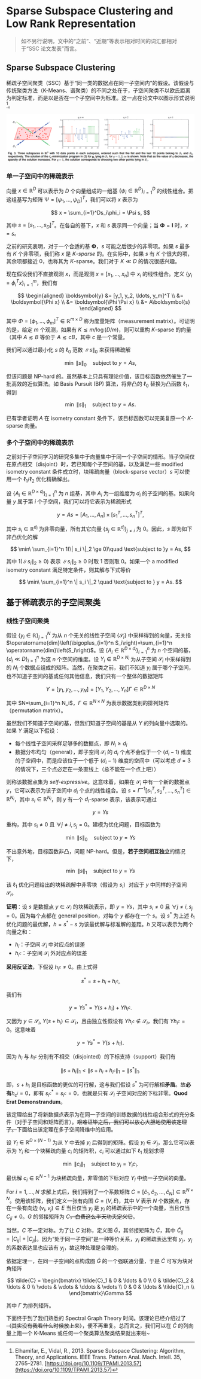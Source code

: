 # Sparse Subspace Clustering and Low Rank Representation

> 如不另行说明，文中的“之前”、“近期”等表示相对时间的词汇都相对于“SSC 论文发表”而言。

## Sparse Subspace Clustering

稀疏子空间聚类（SSC）基于“同一类的数据点在同一子空间内”的假设。该假设与传统聚类方法（K-Means、谱聚类）的不同之处在于，子空间聚类不以欧氏距离为判定标准，而是以是否在一个子空间中为标准。这一点在论文中以图示形式说明[^tpami_ssc]。

![subspace](./media/subspace.png)

### 单一子空间中的稀疏表示

向量 $x\in \mathbb{R}^D$ 可以表示为 $D$ 个向量组成的一组基 $\{\psi_i \in \mathbb{R}^D\}_{i=1}^D$ 的线性组合。把这组基写为矩阵 $\mathbb{\Psi} = [\psi_1, \ldots, \psi_D]^T$，我们可以将 $x$ 表示为

$$
x = \sum_{i=1}^Ds_i\phi_i = \Psi s,
$$

其中 $s = [s_1, \ldots, s_D]^T$。在各自的基下，$x$ 和 $s$ 表示同一个向量；当 $\mathbf{\Phi}=\mathbf{I}$ 时，$x = s$。

之前的研究表明，对于一个合适的基 $\mathbf{\Phi}$，$s$ 可能之后很少的非零项。如果 $s$ 最多有 $K$ 个非零项，我们称 $x$ 是 $K$-_sparse_ 的。在实际中，如果 $s$ 有 $K$ 个很大的项，其余项都接近 $0$，也称其为 $K$-sparse。我们对于 $K \ll D$ 的情况很感兴趣。

现在假设我们不直接观测 $x$，而是观测 $x=[x_1, \ldots, x_n]$ 中 $x_i$ 的线性组合。定义 $\{y_i = \phi_i^T x\}_{i=1}^m$，我们有

$$
\begin{aligned}
\boldsymbol{y} &= [y_1, y_2, \ldots, y_m]^T \\
&= \boldsymbol{\Phi x} \\
&= \boldsymbol{\Phi \Psi x} \\
&= A\boldsymbol{s}
\end{aligned}
$$

其中 $\Phi = [\phi_1, \ldots, \phi_m]^T \in \mathbb{R}^{m\times D}$ 称为度量矩阵（measurement matrix）。可证明的是，给定 $m$ 个观测，如果有 $K \lesssim m / \log (D / m)$，则可以重构 $K$-sparse 的向量（其中 $A \lesssim B$ 等价于 $A \lesssim cB$，其中 $c$ 是一个常量。

我们可以通过最小化 $s$ 的 $\ell_0$ 范数 $\| s \|_0$ 来获得稀疏解

$$
\min\ \|s\|_0 \quad \text{subject to } y = As,
$$

但该问题是 NP-hard 的。虽然基本上只具有理论价值，该目标函数依然催生了一批高效的近似算法。如 Basis Pursuit (BP) 算法，将非凸的 $\ell_0$ 替换为凸函数 $\ell_1$，得到

$$
\min\ \|s\|_1\quad \text{subject to } y = As.
$$

已有学者证明 $A$ 在 isometry constant 条件下，该目标函数可以完美复原一个 $K$-sparse 向量。

### 多个子空间中的稀疏表示

之前对于子空间学习的研究多集中于向量集中于同一个子空间的情形。当子空间仅在原点相交（disjoint）时，若已知每个子空间的基，以及满足一些 modified isometry constant 条件成立时，块稀疏向量（block-sparse vector）$s$ 可以使用一个 $\ell_1/\ell_2$ 优化精确解出。

设 $\{A_i \in \mathbb{R}^{D\times d_i}\}_{i=1}^n$ 为 $n$ 组基，其中 $A_i$ 为一组维度为 $d_i$ 的子空间的基。如果向量 $y$ 属于第 $i$ 个子空间，我们可以将它表示为稀疏形式

$$
y = As = [A_1, \ldots, A_n] \times [s_1^T, \ldots, s_n^T]^T,
$$

其中 $s_i \in \mathbb{R}^{d_i}$ 为非零向量，所有其它向量 $\{s_j \in \mathbb{R}^{d_j}\}_{j\neq i}$ 为 $0$。因此，$s$ 即为如下非凸优化的解

$$
\min\ \sum_{i=1}^n 1(\| s_i \|_2 \ge 0)\quad \text{subject to }y = As,
$$

其中 $1(\| s_i \|_2 \ge 0)$ 表示 $\| s_i \|_2 \ge 0$ 时取 $1$ 否则取 $0$。如果一个 a modified isometry constant 满足特定条件，则其解与下式等价

$$
\min\ \sum_{i=1}^n \| s_i \|_2 \quad \text{subject to } y = As.
$$

## 基于稀疏表示的子空间聚类

### 线性子空间聚类

假设 $\{y_i \in \mathbb{R}\}_{j=1}^N$ 为从 $n$ 个无关的线性子空间 $\{\mathcal{S}_i\}$ 中采样得到的向量，无关指 $\operatorname{dim}\left(\bigoplus_{i=1}^n S_i\right)=\sum_{i=1}^n \operatorname{dim}\left(S_i\right)$。设 $\{A_i \in \mathbb{R}^{D\times d_i}\}_{i=1}^n$ 为 $n$ 个空间的基，$\{d_i \ll D\}_{i=1}^n$ 为这 $n$ 个空间的维度。设 $Y_i\in\mathbb{R}^{D\times N_i}$ 为从子空间 $\mathcal{S}_i$ 中采样得到的 $N_i$ 个数据点组成的矩阵。当然，在聚类之前，我们不知道 $y_i$ 属于哪个子空间，也不知道子空间的基或任何其他信息，我们只有一个整体的数据矩阵

$$
Y = [y_1, y_2, \ldots, y_N] = [Y_1, Y_2, \ldots, Y_n]\Gamma \in \mathbb{R}^{D\times N}
$$

其中 $N=\sum_{i=1}^n N_i$，$\Gamma \in \mathbb{R}^{N\times N}$ 为表示数据类别的排列矩阵（permutation matrix）。

虽然我们不知道子空间的基，但我们知道子空间的基是从 $Y$ 的列向量中选取的。如果 $Y$ 满足以下假设：

- 每个线性子空间采样足够多的数据点，即 $N_i \ge d_i$
- 数据分布均匀（general），即子空间 $\mathcal{S}_i$ 的 $d_i$ 个点不会位于一个 $(d_i - 1)$ 维度的子空间中，而是应该位于一个低于 $(d_i-1)$ 维度的空间中（可以考虑 $d=3$ 的情况下，三个点必定在一条直线上（总不能在一个点上吧））

则称该数据点集为 _self-expressive_。这意味着，如果在 $\mathcal{S}_i$ 中有一个新的数据点 $y$，它可以表示为该子空间中 $d_i$ 个点的线性组合。设 $s=\Gamma^{-1}[s_1^T, s_2^T, \ldots, s_n^T] \in \mathbb{R}^{N_i}$，其中 $s_i\in \mathbb{R}^{N_i}$，则 $y$ 有一个 $d_i$-sparse 表示，该表示可通过

$$
y = Ys
$$

重构，其中 $s_i\neq 0$ 且 $\forall j\neq i, s_j = 0$。建模为优化问题，目标函数为

$$
\min\ \| s \|_0 \quad \text{subject to }y = Ys
$$

不出意外地，目标函数非凸，问题 NP-hard。但是，**若子空间相互独立**的情况下，

$$
\min\ \| s \|_1 \quad \text{subject to }y = Ys
$$

该 $\ell_1$ 优化问题给出的块稀疏解中非零块（假设为 $s_i$）对应于 $y$ 中同样的子空间 $\mathcal{S}_i$。

**证明**：设 $s$ 是数据点 $y \in \mathcal{S}_i$ 的块稀疏表示，即 $y = Ys$，其中 $s_i\neq 0$ 且 $\forall j\neq i, s_j = 0$。因为每个点都在 general position，对每个 $y$ 都存在一个 $s$。设 $s^*$ 为上述 $\ell_1$ 优化问题的最优解，$h = s^* - s$ 为该最优解与标准解的差距。$h$ 又可以表示为两个向量之和：

- $h_i$：子空间 $\mathcal{S}_i$ 中对应点的误差
- $h_{i^c}$：子空间 $\mathcal{S}_i$ 外对应点的误差

**采用反证法**，下假设 $h_{i^c}\neq 0$。由上式得

$$
s^* = s + h_i + h_{i^c},
$$

我们有

$$
y = Ys^* = Y(s + h_i) + Yh_{i^c}.
$$

又因为 $y \in \mathcal{S}_i$, $Y(s+h_i) \in \mathcal{S}_i$，且由独立性假设有 $Yh_{i^c} \notin \mathcal{S}_i$，我们有 $Yh_{i^c} = 0$。这意味着

$$
y = Ys^* = Y(s+h_i).
$$

因为 $h_i$ 与 $h_{i^c}$ 分别有不相交（disjointed）的下标支持（support）我们有

$$
\|s+h_i\|_1 < \| s + h_i + h_{i^c}\|_1 = \|s^*\|_1.
$$

即，$s+h_i$ 是目标函数的更优的可行解，这与我们假设 $s^*$ 为可行解相**矛盾**。故**必有**$h_{c^i}=0$，即有 $s^*_{i^c} = s_{i^c} = 0$，也就是只有 $\mathcal{S}_i$ 子空间对应的下标非零。**Quod Erat Demonstrandum**。

该定理给出了将新数据点表示为在同一子空间的训练数据的线性组合形式的充分条件（对于子空间和矩阵而言）。~~艰难证毕之后，我们可以放心大胆地使用该定理了。~~下面给出该定理在多子空间降维中的应用。

设 $Y_{\hat{i}} \in \mathbb{R}^{D\times(N-1)}$ 为从 $Y$ 中去掉 $y_i$ 后得到的矩阵。假设 $y_i \in \mathcal{S}_j$，那么它可以表示为 $Y_{\hat{i}}$ 和一个块稀疏向量 $c_i$ 的矩阵积，$c_i$ 可以通过如下 $\ell_1$ 规划求得

$$
\min\ \| c_i \|_1 \quad \text{subject to } y_i = Y_{\hat{i}}c_i.
$$

最优解 $c_i \in \mathbb{R}^{N-1}$ 为块稀疏向量，非零值的下标对应 $Y_{\hat{i}}$ 中统一子空间的向量。

For $i=1, \ldots, N$ 求解上式后，我们得到了一个系数矩阵 $C = [\hat{c}_1, \hat{c}_2, \ldots, \hat{c}_N] \in \mathbb{R}^{N\times N}$。使用该矩阵，我们定义一张有向图 $G = (V, E)$，其中 $V$ 表示 $N$ 个数据点，存在一条有向边 $(v_i, v_j) \in E$ 当且仅当 $y_j$ 是 $y_i$ 的稀疏表示中的一个向量，当且仅当 $C_{ji} \neq 0$。$G$ 的邻接矩阵为 $C$~~，白费这么半天功夫定义它~~。

当然，$C$ 不一定对称。为了让 $C$ 对称，定义图 $\tilde{G}$，其邻接矩阵为 $\tilde{C}$，其中 $\tilde{C}_{ij} = | C_{ij} | + | C_{ji} |$。因为“处于同一子空间”是一种等价关系，$y_i$ 的稀疏表达里有 $y_j$，$y_j$ 的系数表达里也应该有 $y_j$，故这种处理是合理的。

依据定理一，在同一子空间的点构成图 $\tilde{G}$ 的一个强联通分量，于是 $\tilde{C}$ 可写为块对角矩阵

$$
\tilde{C} = \begin{bmatrix}
\tilde{C}_1 & 0 & \ldots & 0 \\
0 & \tilde{C}_2 & \ldots & 0 \\
\vdots & \vdots & \ddots & \vdots \\
0 & 0 & \ldots & \tilde{C}_n \\
\end{bmatrix}\Gamma
$$

其中 $\Gamma$ 为排列矩阵。

下面终于到了我们熟悉的 Spectral Graph Theory 时间。该理论已经介绍过了~~（其实没有我看什么时候放上来）~~，便不再重复。总而言之，我们可以在 $\tilde{C}$ 的列向量上跑一个 K-Means 或任何一个聚类算法聚类结果就出来啦\~

[^tpami_ssc]: Elhamifar, E., Vidal, R., 2013. Sparse Subspace Clustering: Algorithm, Theory, and Applications. IEEE Trans. Pattern Anal. Mach. Intell. 35, 2765–2781. [https://doi.org/10.1109/TPAMI.2013.57](https://doi.org/10.1109/TPAMI.2013.57)
